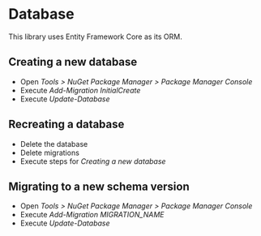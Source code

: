 ﻿# Database
This library uses Entity Framework Core as its ORM.

## Creating a new database
- Open *Tools > NuGet Package Manager > Package Manager Console*
- Execute *Add-Migration InitialCreate*
- Execute *Update-Database*

## Recreating a database
- Delete the database
- Delete migrations
- Execute steps for *Creating a new database*

## Migrating to a new schema version
- Open *Tools > NuGet Package Manager > Package Manager Console* 
- Execute *Add-Migration MIGRATION_NAME*
- Execute *Update-Database*